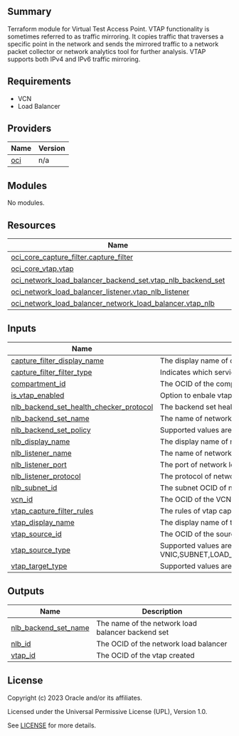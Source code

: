 ## Summary
Terraform module for Virtual Test Access Point. 
VTAP functionality is sometimes referred to as traffic mirroring. 
It copies traffic that traverses a specific point in the network and 
sends the mirrored traffic to a network packet collector or network analytics 
tool for further analysis. VTAP supports both IPv4 and IPv6 traffic mirroring.

## Requirements

* VCN
* Load Balancer

## Providers

| Name | Version |
|------|---------|
| <a name="provider_oci"></a> [oci](#provider\_oci) | n/a |

## Modules

No modules.

## Resources

| Name | Type |
|------|------|
| [oci_core_capture_filter.capture_filter](https://registry.terraform.io/providers/oracle/oci/latest/docs/resources/core_capture_filter) | resource |
| [oci_core_vtap.vtap](https://registry.terraform.io/providers/oracle/oci/latest/docs/resources/core_vtap) | resource |
| [oci_network_load_balancer_backend_set.vtap_nlb_backend_set](https://registry.terraform.io/providers/oracle/oci/latest/docs/resources/network_load_balancer_backend_set) | resource |
| [oci_network_load_balancer_listener.vtap_nlb_listener](https://registry.terraform.io/providers/oracle/oci/latest/docs/resources/network_load_balancer_listener) | resource |
| [oci_network_load_balancer_network_load_balancer.vtap_nlb](https://registry.terraform.io/providers/oracle/oci/latest/docs/resources/network_load_balancer_network_load_balancer) | resource |

## Inputs

| Name | Description | Type | Default | Required |
|------|-------------|------|---------|:--------:|
| <a name="input_capture_filter_display_name"></a> [capture\_filter\_display\_name](#input\_capture\_filter\_display\_name) | The display name of capture filter | `string` | n/a | yes |
| <a name="input_capture_filter_filter_type"></a> [capture\_filter\_filter\_type](#input\_capture\_filter\_filter\_type) | Indicates which service will use this capture filter | `string` | `"VTAP"` | no |
| <a name="input_compartment_id"></a> [compartment\_id](#input\_compartment\_id) | The OCID of the compartment containing the Vtap resource. | `string` | n/a | yes |
| <a name="input_is_vtap_enabled"></a> [is\_vtap\_enabled](#input\_is\_vtap\_enabled) | Option to enbale vtap | `bool` | `false` | no |
| <a name="input_nlb_backend_set_health_checker_protocol"></a> [nlb\_backend\_set\_health\_checker\_protocol](#input\_nlb\_backend\_set\_health\_checker\_protocol) | The backend set health checker protocol of network load balancer | `string` | `"TCP"` | no |
| <a name="input_nlb_backend_set_name"></a> [nlb\_backend\_set\_name](#input\_nlb\_backend\_set\_name) | The name of network load balancer backend set | `string` | n/a | yes |
| <a name="input_nlb_backend_set_policy"></a> [nlb\_backend\_set\_policy](#input\_nlb\_backend\_set\_policy) | Supported values are: FIVE\_TUPLE,THREE\_TUPLE,TWO\_TUPLE | `string` | `"FIVE_TUPLE"` | no |
| <a name="input_nlb_display_name"></a> [nlb\_display\_name](#input\_nlb\_display\_name) | The display name of network load balancer | `string` | n/a | yes |
| <a name="input_nlb_listener_name"></a> [nlb\_listener\_name](#input\_nlb\_listener\_name) | The name of network load balancer listener | `string` | n/a | yes |
| <a name="input_nlb_listener_port"></a> [nlb\_listener\_port](#input\_nlb\_listener\_port) | The port of network load balancer | `string` | `"4789"` | no |
| <a name="input_nlb_listener_protocol"></a> [nlb\_listener\_protocol](#input\_nlb\_listener\_protocol) | The protocol of network load balancer listener | `string` | `"UDP"` | no |
| <a name="input_nlb_subnet_id"></a> [nlb\_subnet\_id](#input\_nlb\_subnet\_id) | The subnet OCID of network load balancer | `string` | n/a | yes |
| <a name="input_vcn_id"></a> [vcn\_id](#input\_vcn\_id) | The OCID of the VCN | `string` | n/a | yes |
| <a name="input_vtap_capture_filter_rules"></a> [vtap\_capture\_filter\_rules](#input\_vtap\_capture\_filter\_rules) | The rules of vtap capture filter | `map(any)` | n/a | yes |
| <a name="input_vtap_display_name"></a> [vtap\_display\_name](#input\_vtap\_display\_name) | The display name of the vtap | `string` | n/a | yes |
| <a name="input_vtap_source_id"></a> [vtap\_source\_id](#input\_vtap\_source\_id) | The OCID of the source point where packets are captured. | `string` | n/a | yes |
| <a name="input_vtap_source_type"></a> [vtap\_source\_type](#input\_vtap\_source\_type) | Supported values are: VNIC,SUBNET,LOAD\_BALANCER,DB\_SYSTEM,EXADATA\_VM\_CLUSTER,AUTONOMOUS\_DATA\_WAREHOUSE. | `string` | n/a | yes |
| <a name="input_vtap_target_type"></a> [vtap\_target\_type](#input\_vtap\_target\_type) | Supported values are: VNIC,NETWORK\_LOAD\_BALANCER,IP\_ADDRESS | `string` | `"NETWORK_LOAD_BALANCER"` | no |

## Outputs

| Name | Description |
|------|-------------|
| <a name="output_nlb_backend_set_name"></a> [nlb\_backend\_set\_name](#output\_nlb\_backend\_set\_name) | The name of the network load balancer backend set |
| <a name="output_nlb_id"></a> [nlb\_id](#output\_nlb\_id) | The OCID of the network load balancer |
| <a name="output_vtap_id"></a> [vtap\_id](#output\_vtap\_id) | The OCID of the vtap created |

## License

Copyright (c) 2023 Oracle and/or its affiliates.

Licensed under the Universal Permissive License (UPL), Version 1.0.

See [LICENSE](../../license.txt) for more details.